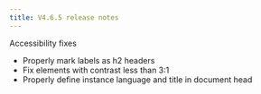 ```yaml
---
title: V4.6.5 release notes
---
```


Accessibility fixes

- Properly mark labels as h2 headers
- Fix elements with contrast less than 3:1
- Properly define instance language and title in document head
